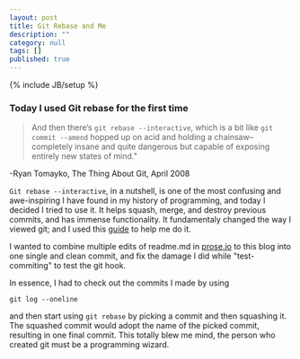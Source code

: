 ```yaml
---
layout: post
title: Git Rebase and Me
description: ""
category: null
tags: []
published: true
---
```


{% include JB/setup %}
### Today I used Git rebase for the first time

> And then there’s `git rebase --interactive`, which is a bit like 
`git commit --amend` hopped up on acid and holding a chainsaw–completely insane and quite dangerous but capable of exposing entirely new states of mind."

-Ryan Tomayko, The Thing About Git, April 2008

`Git rebase --interactive`, in a nutshell, is one of the most confusing and awe-inspiring I have found in my history of programming, and today I decided I tried to use it. It helps squash, merge, and destroy previous commits, and has immense functionality. It fundamentaly changed the way I viewed git; and I used this [guide](http://feeding.cloud.geek.nz/posts/combining-multiple-commits-into-one/) to help me do it.

I wanted to combine multiple edits of readme.md in [prose.io](http://prose.io) to this blog into one single and clean commit, and fix the damage I did while "test-commiting" to test the git hook. 

In essence, I had to check out the commits I made by using

	git log --oneline
    
and then start using `git rebase` by picking a commit and then squashing it. 
The squashed commit would adopt the name of the picked commit, resulting in one final commit. This totally blew me mind, the person who created git must be a programming wizard.